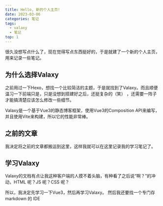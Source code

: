 ```yaml
---
title: Hello, 新的个人主页!
date: 2023-03-06
categories: 笔记
tags:
  - valaxy
  - 笔记
top: 1
---
```


很久没想写点什么了，现在觉得写点东西挺好的，于是就建了一个新的个人主页，用来记录一些笔记。

<!-- more -->

## 为什么选择Valaxy

之前用过一下Hexo，想找一个比较简洁的主题，于是就找到了Valaxy。而且顺便温习一下前端只是，只是没想到搭建好之后，还挺复杂的（笑） ，还需要一阵子才能搞清楚应该怎么修改一些细节。

Valaxy是一个基于Vue3的静态博客框架，使用Vue3的Composition API来编写，并且使用Vite来构建，所以它的性能非常棒。

## 之前的文章
我决定将之前的文章都搬运到这里，这样我就可以在这里记录我的学习笔记了。

## 学习Valaxy
Valaxy的文档有点让我这种客户端的人摸不着头脑，有种看了之后说“啊？”的冲动，HTML 呢？JS 呢？CSS 呢？

所以，我决定先学习一下Vue3，然后再学习Valaxy。
然后我还要找一个专门存 markdown 的 IDE